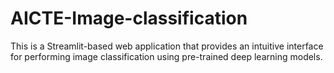 # AICTE-Image-classification
This is a Streamlit-based web application that provides an intuitive interface for performing image classification using pre-trained deep learning models. 
